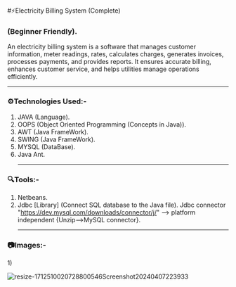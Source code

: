 #⚡Electricity Billing System (Complete)

  <h3> (Beginner Friendly).</h3>
    
  An electricity billing system is a software that manages customer information, meter readings, rates, calculates charges, generates invoices, processes payments, and provides reports. It ensures 
  accurate billing, enhances customer service, and helps utilities manage operations efficiently.    
  <hr>
  <h3>⚙️Technologies Used:-</h3>
      
   1) JAVA (Language).
   2) OOPS (Object Oriented Programming (Concepts in Java)).
   3) AWT (Java FrameWork).
   4) SWING (Java FrameWork).
   5) MYSQL (DataBase).
   6) Java Ant.
    <hr>
    
  <h3>🔍Tools:-</h3>
    
   1) Netbeans.
   2)  Jdbc [Library] (Connect SQL database to the Java file). Jdbc connector "https://dev.mysql.com/downloads/connector/j/" --> platform independent
        {Unzip-->MySQL connector}.
        <hr>
   <h3> 📷Images:-</h3>
    1)
    
![resize-1712510020728800546Screenshot20240407223933](https://github.com/SuhaibFida/Electricity-Billing-System/assets/109733166/f7acc7cc-3bbf-4e6f-bfe4-04bbd0c01b60)











